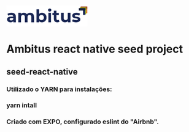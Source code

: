![Ambitus](https://raw.githubusercontent.com/ambitus-it/seed-react-native/master/logo_Home.png)

# Ambitus react native seed project

## seed-react-native

### Utilizado o YARN para instalações:
### yarn intall

### Criado com EXPO, configurado eslint do "Airbnb".
